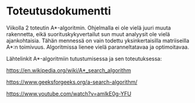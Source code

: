 # Toteutusdokumentti

Viikolla 2 toteutin A*-algoritmin. Ohjelmalla ei ole vielä juuri muuta rakennetta, eikä suorituskykyvertailut sun muut analyysit ole vielä ajankohtaisia. Tähän mennessä on vain todettu yksinkertaisilla matriiseilla A*:n toimivuus. Algoritmissa lienee vielä paranneltatavaa ja optimoitavaa.

Lähtelinkit A*-algoritmiin tutustumisessa ja sen toteutuksessa:

https://en.wikipedia.org/wiki/A*_search_algorithm

https://www.geeksforgeeks.org/a-search-algorithm/

https://www.youtube.com/watch?v=amlkE0g-YFU
